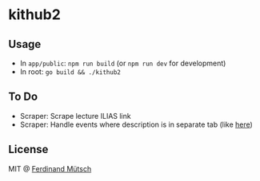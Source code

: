 # kithub2

## Usage
* In `app/public`: `npm run build` (or `npm run dev` for development)
* In root: `go build && ./kithub2` 

## To Do
* Scraper: Scrape lecture ILIAS link
* Scraper: Handle events where description is in separate tab (like [here](https://campus.studium.kit.edu/events/catalog.php#!campus/all/event.asp?gguid=0x0AAD0FE21C3A42CE95A81CE4C14FA070&rwfiguid=0xC7052E99C7944B7EB800F7BE0C82319E))

## License
MIT @ [Ferdinand Mütsch](https://muetsch.io)